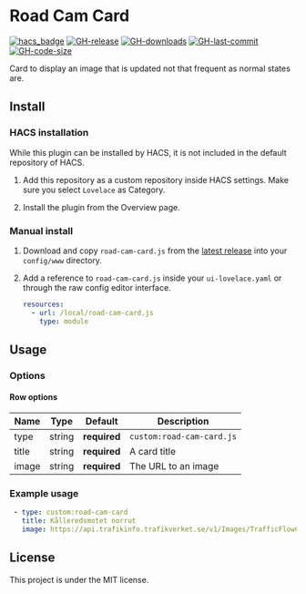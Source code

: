 Road Cam Card
=================
[![hacs_badge](https://img.shields.io/badge/HACS-Custom-orange.svg)](https://github.com/custom-components/hacs)
[![GH-release](https://img.shields.io/github/v/release/bratanon/lovelace-road-cam-card.svg?style=flat-square)](https://github.com/bratanon/lovelace-road-cam-card/releases)
[![GH-downloads](https://img.shields.io/github/downloads/bratanon/lovelace-road-cam-card/total?style=flat-square)](https://github.com/bratanon/lovelace-road-cam-card/releases)
[![GH-last-commit](https://img.shields.io/github/last-commit/bratanon/lovelace-road-cam-card.svg?style=flat-square)](https://github.com/bratanon/lovelace-road-cam-card/commits/master)
[![GH-code-size](https://img.shields.io/github/languages/code-size/bratanon/lovelace-road-cam-card.svg?color=red&style=flat-square)](https://github.com/bratanon/lovelace-road-cam-card)

Card to display an image that is updated not that frequent as normal states are.

## Install

### HACS installation
While this plugin can be installed by HACS, it is not included in the default repository of HACS.

1. Add this repository as a custom repository inside HACS settings. Make sure you select `Lovelace` as Category.

2. Install the plugin from the Overview page.

### Manual install
1. Download and copy `road-cam-card.js` from the [latest release](https://github.com/bratanon/lovelace-road-cam-card/releases/latest) into your `config/www` directory.

2. Add a reference to `road-cam-card.js` inside your `ui-lovelace.yaml` or through the raw config editor interface.

    ```yaml
    resources:
      - url: /local/road-cam-card.js
        type: module
    ```

## Usage

### Options

#### Row options
| Name  | Type | Default | Description |
|-------|------|---------|-------------|
| type  | string | **required** | `custom:road-cam-card.js`
| title | string | **required** | A card title
| image | string | **required** | The URL to an image

### Example usage

```yaml
 - type: custom:road-cam-card
   title: Kålleredsmotet norrut
   image: https://api.trafikinfo.trafikverket.se/v1/Images/TrafficFlowCamera_39635270.Jpeg?type=fullsize
```

## License
This project is under the MIT license.
